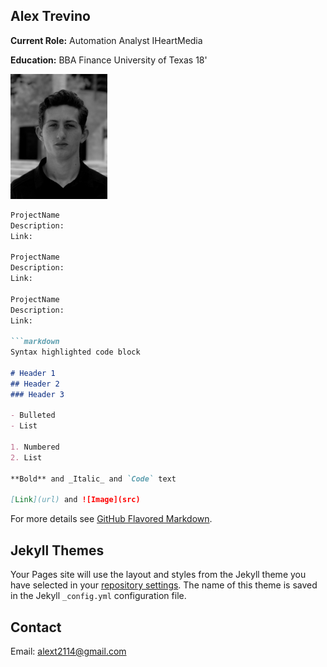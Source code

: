 ## Alex Trevino 

**Current Role:** Automation Analyst IHeartMedia

**Education:** BBA Finance University of Texas 18'

<img src="ATBW.jpg" height="200" width="155">

```markdown
ProjectName
Description:
Link:

ProjectName
Description:
Link:

ProjectName
Description:
Link:

```markdown
Syntax highlighted code block

# Header 1
## Header 2
### Header 3

- Bulleted
- List

1. Numbered
2. List

**Bold** and _Italic_ and `Code` text

[Link](url) and ![Image](src)
```

For more details see [GitHub Flavored Markdown](https://guides.github.com/features/mastering-markdown/).

## Jekyll Themes

Your Pages site will use the layout and styles from the Jekyll theme you have selected in your [repository settings](https://github.com/Alext1109/Alext1109.github.io/settings). The name of this theme is saved in the Jekyll `_config.yml` configuration file.

##  Contact
Email: alext2114@gmail.com

